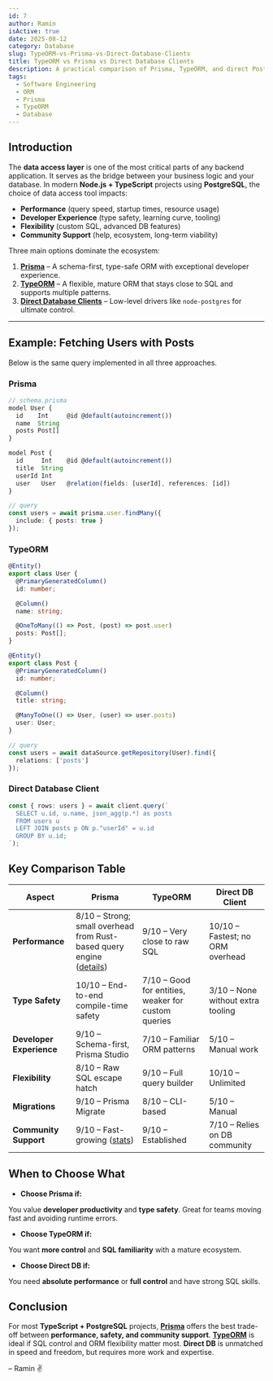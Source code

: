 ```yaml
---
id: 7
author: Ramin
isActive: true
date: 2025-08-12
category: Database
slug: TypeORM-vs-Prisma-vs-Direct-Database-Clients
title: TypeORM vs Prisma vs Direct Database Clients
description: A practical comparison of Prisma, TypeORM, and direct PostgreSQL clients in Node.js + TypeScript projects, focusing on performance, type safety, developer workflow, and flexibility, with clear examples to help you choose the right tool for your needs.
tags:
  - Software Engineering
  - ORM
  - Prisma
  - TypeORM
  - Database
---
```


## Introduction

The **data access layer** is one of the most critical parts of any backend application. It serves as the bridge between your business logic and your database. In modern **Node.js + TypeScript** projects using **PostgreSQL**, the choice of data access tool impacts:

- **Performance** (query speed, startup times, resource usage)
- **Developer Experience** (type safety, learning curve, tooling)
- **Flexibility** (custom SQL, advanced DB features)
- **Community Support** (help, ecosystem, long-term viability)

Three main options dominate the ecosystem:

1. **[Prisma](https://www.prisma.io/docs)** – A schema-first, type-safe ORM with exceptional developer experience.
2. **[TypeORM](https://typeorm.io/)** – A flexible, mature ORM that stays close to SQL and supports multiple patterns.
3. **[Direct Database Clients](https://node-postgres.com/)** – Low-level drivers like `node-postgres` for ultimate control.

---

## Example: Fetching Users with Posts

Below is the same query implemented in all three approaches.

### Prisma

```ts
// schema.prisma
model User {
  id    Int     @id @default(autoincrement())
  name  String
  posts Post[]
}

model Post {
  id     Int    @id @default(autoincrement())
  title  String
  userId Int
  user   User   @relation(fields: [userId], references: [id])
}

// query
const users = await prisma.user.findMany({
  include: { posts: true }
});
```

### TypeORM

```ts
@Entity()
export class User {
  @PrimaryGeneratedColumn()
  id: number;

  @Column()
  name: string;

  @OneToMany(() => Post, (post) => post.user)
  posts: Post[];
}

@Entity()
export class Post {
  @PrimaryGeneratedColumn()
  id: number;

  @Column()
  title: string;

  @ManyToOne(() => User, (user) => user.posts)
  user: User;
}

// query
const users = await dataSource.getRepository(User).find({
  relations: ['posts']
});
```

### Direct Database Client

```ts
const { rows: users } = await client.query(`
  SELECT u.id, u.name, json_agg(p.*) as posts
  FROM users u
  LEFT JOIN posts p ON p."userId" = u.id
  GROUP BY u.id;
`);
```

## Key Comparison Table

| Aspect                   | Prisma                                                                                                                           | TypeORM                                             | Direct DB Client                  |
| ------------------------ | -------------------------------------------------------------------------------------------------------------------------------- | --------------------------------------------------- | --------------------------------- |
| **Performance**          | 8/10 – Strong; small overhead from Rust-based query engine ([details](https://www.prisma.io/docs/orm/prisma-client/performance)) | 9/10 – Very close to raw SQL                        | 10/10 – Fastest; no ORM overhead  |
| **Type Safety**          | 10/10 – End-to-end compile-time safety                                                                                           | 7/10 – Good for entities, weaker for custom queries | 3/10 – None without extra tooling |
| **Developer Experience** | 9/10 – Schema-first, Prisma Studio                                                                                               | 7/10 – Familiar ORM patterns                        | 5/10 – Manual work                |
| **Flexibility**          | 8/10 – Raw SQL escape hatch                                                                                                      | 9/10 – Full query builder                           | 10/10 – Unlimited                 |
| **Migrations**           | 9/10 – Prisma Migrate                                                                                                            | 8/10 – CLI-based                                    | 5/10 – Manual                     |
| **Community Support**    | 9/10 – Fast-growing ([stats](https://npmtrends.com/prisma-vs-typeorm))                                                           | 9/10 – Established                                  | 7/10 – Relies on DB community     |

## When to Choose What

- **Choose Prisma if:**

You value **developer productivity** and **type safety**. Great for teams moving fast and avoiding runtime errors.

- **Choose TypeORM if:**

You want **more control** and **SQL familiarity** with a mature ecosystem.

- **Choose Direct DB if:**

You need **absolute performance** or **full control** and have strong SQL skills.

## Conclusion

For most **TypeScript + PostgreSQL** projects, [**Prisma**](https://www.prisma.io/) offers the best trade-off between **performance, safety, and community support**. [**TypeORM**](https://typeorm.io/) is ideal if SQL control and ORM flexibility matter most. **Direct DB** is unmatched in speed and freedom, but requires more work and expertise.

– Ramin ✌️
